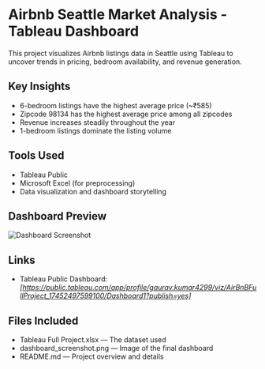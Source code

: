# Airbnb Seattle Market Analysis - Tableau Dashboard

This project visualizes Airbnb listings data in Seattle using Tableau to uncover trends in pricing, bedroom availability, and revenue generation.

##  Key Insights
- 6-bedroom listings have the highest average price (~₹585)
- Zipcode 98134 has the highest average price among all zipcodes
- Revenue increases steadily throughout the year
- 1-bedroom listings dominate the listing volume

##  Tools Used
- Tableau Public
- Microsoft Excel (for preprocessing)
- Data visualization and dashboard storytelling

##  Dashboard Preview
![Dashboard Screenshot](dashboard_screenshot.png)

##  Links
- Tableau Public Dashboard: *[https://public.tableau.com/app/profile/gaurav.kumar4299/viz/AirBnBFullProject_17452497599100/Dashboard1?publish=yes]*

##  Files Included
- Tableau Full Project.xlsx — The dataset used
- dashboard_screenshot.png — Image of the final dashboard
- README.md — Project overview and details
